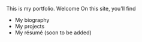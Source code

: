 This is my portfolio. Welcome
On this site, you'll find
* My biography
* My projects
* My résumé
(soon to be added)